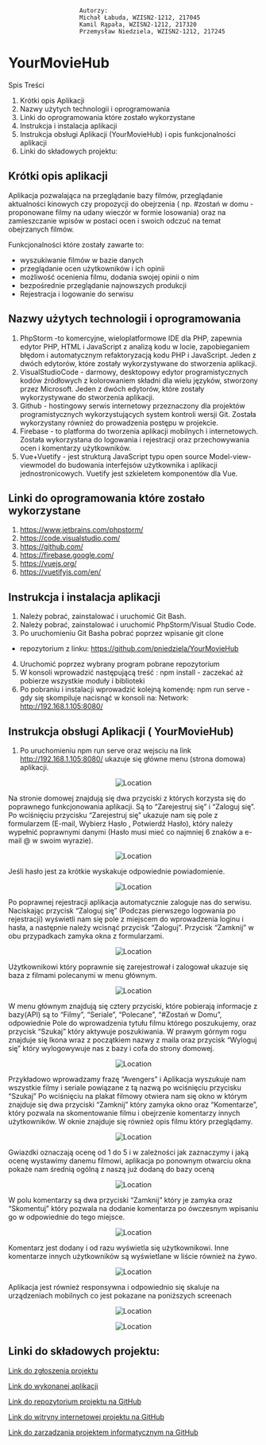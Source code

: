
                        
                        
                        Autorzy:
                        Michał Łabuda, WZISN2-1212, 217045
                        Kamil Rąpała, WZISN2-1212, 217320
                        Przemysław Niedziela, WZISN2-1212, 217245
 

# YourMovieHub
 Spis Treści
1. Krótki opis Aplikacji
2. Nazwy użytych technologii i oprogramowania
3. Linki do oprogramowania które zostało wykorzystane
4. Instrukcja i instalacja aplikacji
5. Instrukcja obsługi Aplikacji (YourMovieHub) i opis funkcjonalności
aplikacji
6. Linki do składowych projektu:

## Krótki opis aplikacji
Aplikacja pozwalająca na przeglądanie bazy filmów, przeglądanie
aktualności kinowych czy propozycji do obejrzenia ( np. #zostań w domu -
proponowane filmy na udany wieczór w formie losowania) oraz na
zamieszczanie wpisów w postaci ocen i swoich odczuć na temat
obejrzanych filmów.

Funkcjonalności które zostały zawarte to:
- wyszukiwanie filmów w bazie danych
- przeglądanie ocen użytkowników i ich opinii
- możliwość ocenienia filmu, dodania swojej opinii o nim
- bezpośrednie przeglądanie najnowszych produkcji
- Rejestracja i logowanie do serwisu

## Nazwy użytych technologii i oprogramowania
1. PhpStorm -to komercyjne, wieloplatformowe IDE dla PHP,
zapewnia edytor PHP, HTML i JavaScript z analizą kodu w
locie, zapobieganiem błędom i automatycznym refaktoryzacją
kodu PHP i JavaScript. Jeden z dwóch edytorów, które zostały
wykorzystywane do stworzenia aplikacji.
2. VisualStudioCode - darmowy, desktopowy edytor
programistycznych kodów źródłowych z kolorowaniem składni
dla wielu języków, stworzony przez Microsoft. Jeden z dwóch
edytorów, które zostały wykorzystywane do stworzenia
aplikacji.
3. Github - hostingowy serwis internetowy przeznaczony dla
projektów programistycznych wykorzystujących system kontroli
wersji Git. Została wykorzystany również do prowadzenia
postępu w projekcie.
4. Firebase - to platforma do tworzenia aplikacji mobilnych i
internetowych. Została wykorzystana do logowania i rejestracji
oraz przechowywania ocen i komentarzy użytkowników.
5. Vue+Vuetify - jest strukturą JavaScript typu open source
Model-view-viewmodel do budowania interfejsów użytkownika i
aplikacji jednostronicowych. Vuetify jest szkieletem
komponentów dla Vue.

## Linki do oprogramowania które zostało wykorzystane


1. https://www.jetbrains.com/phpstorm/
2. https://code.visualstudio.com/
3. https://github.com/
4. https://firebase.google.com/
5. https://vuejs.org/
6. https://vuetifyjs.com/en/

## Instrukcja i instalacja aplikacji
1. Należy pobrać, zainstalować i uruchomić Git Bash.
2. Należy pobrać, zainstalować i uruchomić PhpStorm/Visual
Studio Code.
3. Po uruchomieniu Git Basha pobrać poprzez wpisanie git clone
+ repozytorium z linku:
https://github.com/pniedziela/YourMovieHub
4. Uruchomić poprzez wybrany program pobrane repozytorium
5. W konsoli wprowadzić następującą treść :
npm install - zaczekać aż pobierze wszystkie moduły i
biblioteki
6. Po pobraniu i instalacji wprowadzić kolejną komendę:
npm run serve - gdy się skompiluje nacisnąć w konsoli na:
Network: http://192.168.1.105:8080/

## Instrukcja obsługi Aplikacji ( YourMovieHub)

1. Po uruchomieniu npm run serve oraz wejsciu na link
http://192.168.1.105:8080/ ukazuje się główne menu (strona
domowa) aplikacji.

<p align="center">
  <img src=https://github.com/kamilr96/kamilr96.github.io/blob/master/1.png?raw=true" alt="Location"/>
</p>

Na stronie domowej znajdują się dwa przyciski z których korzysta się do
poprawnego funkcjonowania aplikacji. Są to “Zarejestruj się” i “Zaloguj
się”. Po wciśnięciu przycisku “Zarejestruj się” ukazuje nam się pole z
formularzem (E-mail, Wybierz Hasło , Potwierdź Hasło), który należy
wypełnić poprawnymi danymi (Hasło musi mieć co najmniej 6 znaków a
e-mail @ w swoim wyrazie).

<p align="center">
 <img src=https://github.com/kamilr96/kamilr96.github.io/blob/master/2.png?raw=true" alt="Location"/>
 
 </p>
 Jeśli hasło jest za krótkie wyskakuje odpowiednie powiadomienie.
<p align="center">
 <img src=https://github.com/kamilr96/kamilr96.github.io/blob/master/3.png?raw=true" alt="Location"/>
  </p>
  Po poprawnej rejestracji aplikacja automatycznie zaloguje nas do serwisu.
Naciskając przycisk “Zaloguj się” (Podczas pierwszego logowania po
rejestracji) wyświetli nam się pole z miejscem do wprowadzenia loginu i
hasła, a następnie należy wcisnąć przycisk “Zaloguj”. Przycisk “Zamknij”
w obu przypadkach zamyka okna z formularzami.
  <p align="center">
  <img src=https://github.com/kamilr96/kamilr96.github.io/blob/master/4.png?raw=true" alt="Location"/>
  </p>
  
  Użytkownikowi który poprawnie się zarejestrował i zalogował ukazuje się
baza z filmami polecanymi w menu głównym.
   
 <p align="center">
   <img src=https://github.com/kamilr96/kamilr96.github.io/blob/master/5.png?raw=true" alt="Location"/>
  </p>
                                                                                                     
  W menu głównym znajdują się cztery przyciski, które pobierają informacje z
bazy(API) są to “Filmy”, “Seriale”, “Polecane”, “#Zostań w Domu”,
odpowiednie Pole do wprowadzenia tytułu filmu którego poszukujemy, oraz
przycisk “Szukaj” który aktywuje poszukiwania.
W prawym górnym rogu znajduje się Ikona wraz z początkiem nazwy z
maila oraz przycisk “Wyloguj się” który wylogowywuje nas z bazy i cofa
do strony domowej.

<p align="center">
<img src=https://github.com/kamilr96/kamilr96.github.io/blob/master/6.png?raw=true" alt="Location"/>
 </p>
     Przykładowo wprowadzamy frazę “Avengers” i Aplikacja wyszukuje nam
wszystkie filmy i seriale powiązane z tą nazwą po wciśnięciu przycisku
“Szukaj”
Po wciśnięciu na plakat filmowy otwiera nam się okno w którym znajduje
się dwa przyciski “Zamknij” który zamyka okno oraz “Komentarze”, który
pozwala na skomentowanie filmu i obejrzenie komentarzy innych
użytkowników. W oknie znajduje się również opis filmu który przeglądamy.
     
   <p align="center">               
 <img src=https://github.com/kamilr96/kamilr96.github.io/blob/master/7.png?raw=true" alt="Location"/>
    </p>
Gwiazdki oznaczają ocenę od 1 do 5 i w zależności jak zaznaczymy i jaką
ocenę wystawimy danemu filmowi, aplikacja po ponownym otwarciu okna
pokaże nam średnią ogólną z naszą już dodaną do bazy oceną
  <p align="center">
   <img src=https://github.com/kamilr96/kamilr96.github.io/blob/master/8.png?raw=true" alt="Location"/>
  </p>
W polu komentarzy są dwa przyciski “Zamknij” który je zamyka oraz
“Skomentuj” który pozwala na dodanie komentarza po ówczesnym
wpisaniu go w odpowiednie do tego miejsce.
 <p align="center">
   <img src=https://github.com/kamilr96/kamilr96.github.io/blob/master/9.png?raw=true" alt="Location"/>
  </p>
 Komentarz jest dodany i od razu wyświetla się użytkownikowi. Inne
komentarze innych użytkowników są wyświetlane w liście również na żywo.
   <p align="center">                                                                                                   
    <img src=https://github.com/kamilr96/kamilr96.github.io/blob/master/10.png?raw=true" alt="Location"/>                                    <p/>                                                        
   Aplikacja jest również responsywna i odpowiednio się skaluje na
urządzeniach mobilnych co jest pokazane na poniższych screenach
 <p align="center">
    <img src=https://github.com/kamilr96/kamilr96.github.io/blob/master/11.png?raw=true" alt="Location"/>
         </p>    
   <p align="center"> 
     <img src=https://github.com/kamilr96/kamilr96.github.io/blob/master/12.png?raw=true" alt="Location"/>                
     </p>
   
## Linki do składowych projektu:

[Link do zgłoszenia projektu](https://e-uczelnia.uek.krakow.pl/mod/forum/discuss.php?d=122135)

[Link do wykonanej aplikacji](https://pniedziela.github.io/YourMovieHub/)

[Link do repozytorium projektu na GitHub](https://github.com/pniedziela/YourMovieHub)

[Link do witryny internetowej projektu na GitHub](https://kamilr96.github.io/)

[Link do zarządzania projektem informatycznym na GitHub](https://github.com/users/kamilr96/projects/1)
